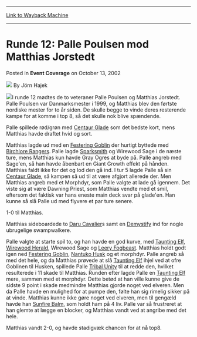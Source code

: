
---
[Link to Wayback Machine](https://web.archive.org/web/20171030075659/https://magic.wizards.com/en/articles/archive/event-coverage/runde-12-palle-poulsen-mod-matthias-jorstedt-2002-10-13)

[_metadata_:author]:- "Jörn Hajek"
[_metadata_:description]:- "I runde 12 mødtes de to veteraner Palle Poulsen og Matthias Jorstedt. Palle Poulsen var Danmarksmester i 1999, og Matthias blev den førtste nordiske mester for to år siden. De skulle begge to vinde deres resterende kampe for at komme i top 8, så det skulle nok blive spændende. Palle spillede rød/grøn med Centaur Glade som det bedste kort, mens Matthias havde draftet hvid og sort."
[_metadata_:generator]:- "Drupal 7 (http://drupal.org)"
[_metadata_:node]:- "773536"
[_metadata_:publish_date]:- "2002-10-13"
[_metadata_:source]:- "div-main-content"
[_metadata_:title]:- "Runde 12: Palle Poulsen mod Matthias Jorstedt"
[_metadata_:wayback_capture_timestamp]:- "2017-10-30 07:56:59"
[_metadata_:wayback_raw_url]:- "https://web.archive.org/web/20171030075659id_/https://magic.wizards.com/en/articles/archive/event-coverage/runde-12-palle-poulsen-mod-matthias-jorstedt-2002-10-13"
[_metadata_:wayback_url]:- "https://magic.wizards.com/en/articles/archive/event-coverage/runde-12-palle-poulsen-mod-matthias-jorstedt-2002-10-13"
---


Runde 12: Palle Poulsen mod Matthias Jorstedt
=============================================



 Posted in **Event Coverage**
 on October 13, 2002 






![](https://media.magic.wizards.com/styles/auth_small/public/generic-avatar-150_610.png)
By Jörn Hajek











![](https://media.magic.wizards.com/image_legacy_migration/sideboard/images/gpcop02/a913.jpg)I runde 12 mødtes de to veteraner Palle Poulsen og Matthias Jorstedt. Palle Poulsen var Danmarksmester i 1999, og Matthias blev den førtste nordiske mester for to år siden. De skulle begge to vinde deres resterende kampe for at komme i top 8, så det skulle nok blive spændende. 

Palle spillede rød/grøn med [Centaur Glade](http://gatherer.wizards.com/Pages/Card/Details.aspx?name=Centaur+Glade) som det bedste kort, mens Matthias havde draftet hvid og sort. 

Matthias lagde ud med en [Festering Goblin](http://gatherer.wizards.com/Pages/Card/Details.aspx?name=Festering+Goblin) der hurtigt byttede med [Birchlore Rangers](http://gatherer.wizards.com/Pages/Card/Details.aspx?name=Birchlore+Rangers). Palle lagde [Sparksmith](http://gatherer.wizards.com/Pages/Card/Details.aspx?name=Sparksmith) og Wirewood Sage i de næste ture, mens Matthias kun havde Gray Ogres at byde på. Palle angreb med Sage'en, så han havde åbenbart en Giant Growth effekt på hånden. Matthias faldt ikke for det og lod den gå ind. I tur 5 lagde Palle så sin [Centaur Glade](http://gatherer.wizards.com/Pages/Card/Details.aspx?name=Centaur+Glade), så kampen så ud til at være afgjort allerede der. Men Matthias angreb med et Morphdyr, som Palle valgte at lade gå igennem. Det viste sig at være Dawning Priest, som Matthias vendte med et smil, eftersom det faktisk var hans eneste main deck svar på glade'en. Han kunne så slå Palle ud med flyvere et par ture senere. 

1-0 til Matthias.

Matthias sideboardede to [Daru Cavalier](http://gatherer.wizards.com/Pages/Card/Details.aspx?name=Daru+Cavalier)s samt en [Demystify](http://gatherer.wizards.com/Pages/Card/Details.aspx?name=Demystify) ind for nogle ubrugelige swampwalkere. 

Palle valgte at starte spil to, og han havde en god kurve, med [Taunting Elf](http://gatherer.wizards.com/Pages/Card/Details.aspx?name=Taunting+Elf), [Wirewood Herald](http://gatherer.wizards.com/Pages/Card/Details.aspx?name=Wirewood+Herald), Wirewood Sage og [Leery Fogbeast](http://gatherer.wizards.com/Pages/Card/Details.aspx?name=Leery+Fogbeast). Matthias holdt godt igen ned [Festering Goblin](http://gatherer.wizards.com/Pages/Card/Details.aspx?name=Festering+Goblin), [Nantuko Husk](http://gatherer.wizards.com/Pages/Card/Details.aspx?name=Nantuko+Husk) og et morphdyr. Palle angreb så med det hele, og da Matthias prøvede at slå [Taunting Elf](http://gatherer.wizards.com/Pages/Card/Details.aspx?name=Taunting+Elf) ihjel ved at ofre Goblinen til Husken, spillede Palle [Tribal Unity](http://gatherer.wizards.com/Pages/Card/Details.aspx?name=Tribal+Unity) til at redde den, hvilket resulterede i 11 skade til Matthias. Runden efter lagde Palle en [Taunting Elf](http://gatherer.wizards.com/Pages/Card/Details.aspx?name=Taunting+Elf) mere, sammen med et morphdyr. Dette betød at han ville kunne give de sidste 9 point i skade medmindre Matthias gjorde noget ved elveren. Men da Palle havde en mulighed for at pumpe den, følte han sig rimelig sikker på at vinde. Matthias kunne ikke gøre noget ved elveren, men til gengæld havde han [Sunfire Balm](http://gatherer.wizards.com/Pages/Card/Details.aspx?name=Sunfire+Balm), som holdt ham på 4 liv. Palle var så frustreret at han glemte at lægge en blocker, og Matthias vandt ved at angribe med det hele.

Matthias vandt 2-0, og havde stadigvæk chancen for at nå top8. 







